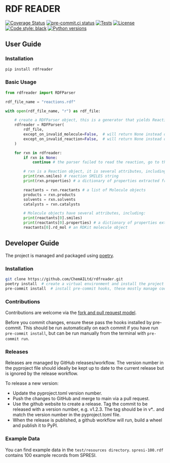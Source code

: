 # RDF READER

[![Coverage Status](https://coveralls.io/repos/github/ChemAILtd/rdfreader/badge.svg)](https://coveralls.io/github/ChemAILtd/rdfreader)
[![pre-commit.ci status](https://results.pre-commit.ci/badge/github/ChemAILtd/rdfreader/main.svg)](https://results.pre-commit.ci/latest/github/ChemAILtd/rdfreader/main)
[![Tests](https://github.com/ChemAILtd/rdfreader/actions/workflows/test.yml/badge.svg)](https://github.com/ChemAILtd/rdfreader/actions?workflow=test)
[![License](https://img.shields.io/github/license/ChemAILtd/rdfreader)](https://github.com/ChemAILtd/rdfreader/blob/master/LICENSE)
[![Code style: black](https://img.shields.io/badge/code%20style-black-000000.svg)](https://github.com/python/black)
[![Python versions](https://img.shields.io/pypi/pyversions/rdfreader.svg)](https://pypi.python.org/pypi/rdfreader/)

## User Guide

### Installation

``` bash
pip install rdfreader
```

### Basic Usage

``` python
from rdfreader import RDFParser

rdf_file_name = "reactions.rdf"

with open(rdf_file_name, "r") as rdf_file:

    # create a RDFParser object, this is a generator that yields Reaction objects
    rdfreader = RDFParser(
        rdf_file,
        except_on_invalid_molecule=False,  # will return None instead of raising an exception if a molecule is invalid
        except_on_invalid_reaction=False,  # will return None instead of raising an exception if a reaction is invalid
    )

    for rxn in rdfreader:
        if rxn is None:
            continue # the parser failed to read the reaction, go to the next one

        # rxn is a Reaction object, it is several attributes, including:
        print(rxn.smiles) # reaction SMILES string
        print(rxn.properties) # a dictionary of properties extracted from the RXN record

        reactants = rxn.reactants # a list of Molecule objects
        products = rxn.products
        solvents = rxn.solvents
        catalysts = rxn.catalysts

        # Molecule objects have several attributes, including:
        print(reactants[0].smiles)
        print(reactants[0].properties) # a dictionary of properties extracted from the MOL record (often empty)
        reactants[0].rd_mol # an RDKit molecule object
```

## Developer Guide

The project is managed and packaged using [poetry](https://python-poetry.org/docs/#installation).

### Installation

``` bash
git clone https://github.com/ChemAILtd/rdfreader.git
poetry install  # create a virtual environment and install the project dependencies
pre-commit install  # install pre-commit hooks, these mostly manage codestyle
```

### Contributions

Contributions are welcome via the [fork and pull request model](https://docs.github.com/en/get-started/quickstart/contributing-to-projects).

Before you commit changes, ensure these pass the hooks installed by pre-commit. This should be run automatically on each commit if you have run `pre-commit install`, but can be run manually from the terminal with `pre-commit run`.

### Releases

Releases are managed by GitHub releases/workflow. The version number in the pyproject file should ideally be kept up to date to the current release but is ignored by the release workflow.

To release a new version:

- Update the pyproject.toml version number.
- Push the changes to GitHub and merge to main via a pull request.
- Use the github website to create a release. Tag the commit to be released with a version number, e.g. v1.2.3. The tag should be in v*.*.* and match the version number in the pyproject.toml file.
- When the release is published, a github workflow will run, build a wheel and publish it to PyPI.

### Example Data

You can find example data in the `test/resources directory`. `spresi-100.rdf` contains 100 example records from SPRESI.